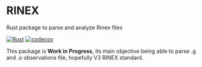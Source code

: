 # RINEX 
Rust package to parse and analyze Rinex files


[![Rust](https://github.com/gwbres/rinex/actions/workflows/rust.yml/badge.svg)](https://github.com/gwbres/rinex/actions/workflows/rust.yml)
[![codecov](https://codecov.io/gh/gwbres/rinex/branch/main/graph/badge.svg)](https://codecov.io/gh/gwbres/rinex)


This package is **Work in Progress**, its main objective being
able to parse .g and .o observations file, hopefully V3 RINEX standard.
